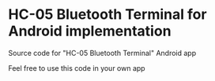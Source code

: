 # HC-05 Bluetooth Terminal for Android implementation
Source code for "HC-05 Bluetooth Terminal" Android app

Feel free to use this code in your own app
